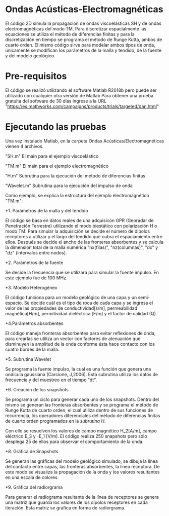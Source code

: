 # Ondas Acústicas-Electromagnéticas
El código 2D simula la propagación de ondas viscoelásticas SH y de ondas electromagnéticas del modo TM. 
Para discretizar espacialmente las ecuaciones se utiliza el método de diferencias finitas y para la discretización en tiempo se programa el método de Runge Kutta, ambos de cuarto orden. 
El mismo código sirve para modelar ambos tipos de onda, únicamente se modifican los parámetros de la malla y tendido, de la fuente y del modelo geológico.
# Pre-requisitos
El código se realizó utilizando el software Matlab R2018b pero puede ser utilizado con cualquier otra versión de Matlab
Para obtener una prueba gratuita del software de 30 días ingrese a la URL "https://es.mathworks.com/campaigns/products/trials/targeted/dan.html"
# Ejecutando las pruebas
Una vez instalado Matlab, en la carpeta Ondas Acústicas/Electromagnéticas vienen 4 archivos. 

"SH.m" El main para el ejemplo viscoelástico

"TM.m" El main para el ejemplo electromagnético

"H.m" Subrutina para la ejecución del método de diferencias finitas

"Wavelet.m" Subrutina para la ejecución del impulso de onda

Como ejemplo, se explica la estructura del ejemplo electromagnético "TM.m":

  *1. Parámetros de la malla y del tendido
  
  El código se basa en datos reales de una adquisicón GPR (Georadar de Penetración Terrestre) utilizando el modo biestático con polarización H o modo TM.
  Para simular la adquisición se decide el número de dipolos receptores a utilizar y el largo del tendido que cubra el espaciamiento entre ellos. Después se decide el ancho de las fronteras absorbentes y se calcula la dimensión total de la malla numérica "nx(filas)", "nz(columnas)", "dx" y "dz" (intervalos entre nodos).
  
  *2. Parámetros de la fuente
  
  Se decide la frecuencia que se utilizará para simular la fuente impulso. En este ejemplo fue de 100 MHz.
  
  *3. Modelo Heterogéneo
  
  El código funciona para un modelo geológico de una capa y un semi-espacio.
  Se decide cuál es el tipo de roca de cada capa y se ingresa el valor de las propiedades de conductividad[s/m], permeabilidad magnética[H/m], permitividad dieléctrica [F/m] y el factor de calidad (Q). 
  
  *4.Parámetros absorbentes
  
  El código maneja fronteras absorbentes para evitar reflexiones de onda, para crearlas se utiliza un vector con factores de atenuación que disminuyen la amplitud de la onda conforme ésta hace contacto con los cuatro bordes de la malla.
  
  *5. Subrutina Wavelet
  
  Se programa la fuente impulso, la cual es una función que genera una ondícula gaussiana (Carcione, J,2006). Esta subrutina utiliza los datos de frecuencia y del muestreo en el tiempo "dt".
  
  *6. Creación de los snapshots
  
  Se programa un ciclo para generar cada uno de los snapshots. Dentro del mismo se generan las fronteras absorbentes y se programa el método de Runge Kutta de cuarto orden, el cual utiliza dentro de sus funciones de recurrencia, los operadores diferenciales del método de diferencias finitas de cuarto orden programados en la *subrutina H*.
  
  Con ello se resuelven los valores de campo magnético H_2[A/m], campo eléctrico E_3 y -E_1 [V/m]. 
  El código realiza 250 snapshots pero sólo desplega 25 de ellos para observar el comportamiento de la onda. 
 
 *8. Gráfica de Snapshots
 
 Se generan las gráficas del modelo geológico simulado, se dibuja la línea del contacto entre capas, las fronteras absorbentes, la línea receptora. De este modo se visualiza la propagación de la onda y los valores resultantes en una escala de colores.
 
 *9. Gráfica del radiorgrama
 
  Para generar el radiograma resultante de la línea de receptores se genera una matriz que guarda los valores de los dipolos receptores en cada iteración. Esta matriz se grafica en forma de radiorgrama.
  
  
  
